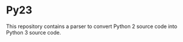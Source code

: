 # Py23
This repository contains a parser to convert Python 2 source code into Python 3 source code.
